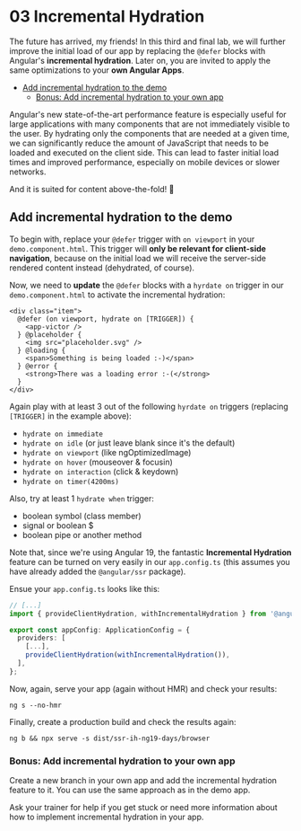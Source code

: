 # 03 Incremental Hydration

The future has arrived, my friends! In this third and final lab, we will further improve the initial load of our app by replacing the `@defer` blocks with Angular's **incremental hydration**. Later on, you are invited to apply the same optimizations to your **own Angular Apps**.

<!-- TOC -->
  * [Add incremental hydration to the demo](#add-incremental-hydration-to-the-demo)
    * [Bonus: Add incremental hydration to your own app](#bonus-add-incremental-hydration-to-your-own-app)
<!-- TOC -->

Angular's new state-of-the-art performance feature is especially useful for large applications with many components that are not immediately visible to the user. By hydrating only the components that are needed at a given time, we can significantly reduce the amount of JavaScript that needs to be loaded and executed on the client side. This can lead to faster initial load times and improved performance, especially on mobile devices or slower networks.

And it is suited for content above-the-fold! 🥳

## Add incremental hydration to the demo

To begin with, replace your `@defer` trigger with `on viewport` in your `demo.component.html`. This trigger will **only be relevant for client-side navigation**, because on the initial load we will receive the server-side rendered content instead (dehydrated, of course).

Now, we need to **update** the `@defer` blocks with a `hyrdate on` trigger in our `demo.component.html` to activate the incremental hydration:

```angular2html
<div class="item">
  @defer (on viewport, hydrate on [TRIGGER]) {
    <app-victor />
  } @placeholder {
    <img src="placeholder.svg" />
  } @loading {
    <span>Something is being loaded :-)</span>
  } @error {
    <strong>There was a loading error :-(</strong>
  }
</div>
```

Again play with at least 3 out of the following `hyrdate on` triggers (replacing `[TRIGGER]` in the example above):

* `hydrate on immediate`
* `hydrate on idle` (or just leave blank since it's the default)
* `hydrate on viewport` (like ngOptimizedImage)
* `hydrate on hover` (mouseover & focusin)
* `hydrate on interaction` (click & keydown)
* `hydrate on timer(4200ms)`

Also, try at least 1 `hydrate when` trigger:

* boolean symbol (class member)
* signal<boolean> or boolean $
* boolean pipe or another method

Note that, since we're using Angular 19, the fantastic **Incremental Hydration** feature can be turned on very easily in our `app.config.ts` (this assumes you have already added the `@angular/ssr` package).

Ensue your `app.config.ts` looks like this:

```typescript
// [...]
import { provideClientHydration, withIncrementalHydration } from '@angular/platform-browser';

export const appConfig: ApplicationConfig = {
  providers: [
    [...],
    provideClientHydration(withIncrementalHydration()),
  ],
};
```

Now, again, serve your app (again without HMR) and check your results:

```shell
ng s --no-hmr
```

Finally, create a production build and check the results again:

```shell
ng b && npx serve -s dist/ssr-ih-ng19-days/browser
```

### Bonus: Add incremental hydration to your own app

Create a new branch in your own app and add the incremental hydration feature to it. You can use the same approach as in the demo app.

Ask your trainer for help if you get stuck or need more information about how to implement incremental hydration in your app.
 
